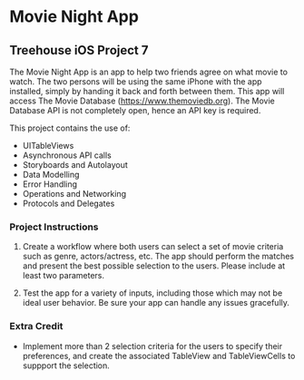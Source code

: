 # Movie Night App
## Treehouse iOS Project 7

The Movie Night App is an app to help two friends agree on what movie to watch. The two persons will be using the same iPhone with the app installed, simply by handing it back and forth between them.
This app will access The Movie Database (https://www.themoviedb.org). The Movie Database API is not completely open, hence an API key is required.

This project contains the use of:

  * UITableViews
  * Asynchronous API calls 
  * Storyboards and Autolayout
  * Data Modelling
  * Error Handling
  * Operations and Networking
  * Protocols and Delegates
  
### Project Instructions

  1. Create a workflow where both users can select a set of movie criteria such as genre, actors/actress, etc. The app should perform the matches and present the best possible selection to the users. Please include at least two parameters.
  
  2. Test the app for a variety of inputs, including those which may not be ideal user behavior. Be sure your app can handle any issues gracefully.

### Extra Credit

  * Implement more than 2 selection criteria for the users to specify their preferences, and create the associated TableView and TableViewCells to suppport the selection.
 
  
